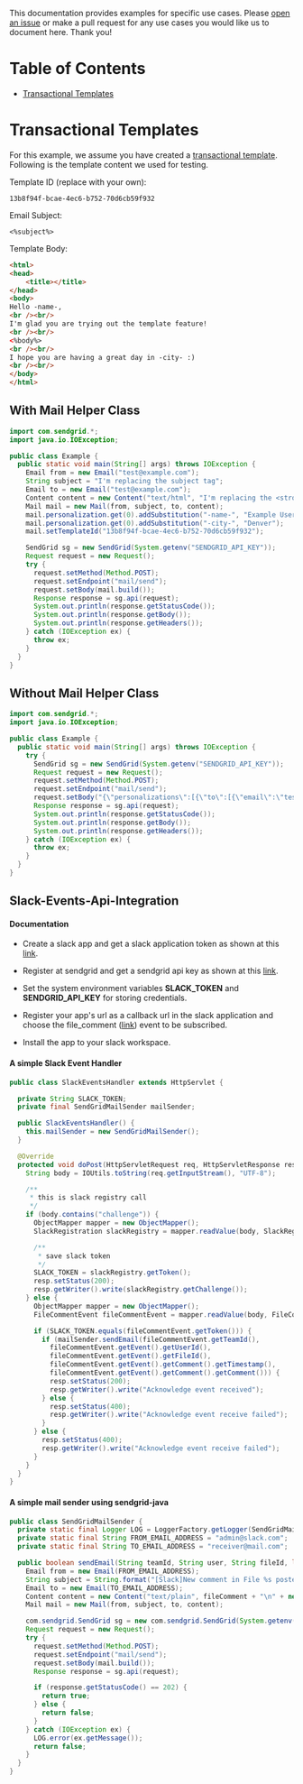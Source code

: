 This documentation provides examples for specific use cases. Please [open an issue](https://github.com/sendgrid/sendgrid-java/issues) or make a pull request for any use cases you would like us to document here. Thank you!

# Table of Contents

* [Transactional Templates](#transactional_templates)

<a name="transactional_templates"></a>
# Transactional Templates

For this example, we assume you have created a [transactional template](https://sendgrid.com/docs/User_Guide/Transactional_Templates/index.html). Following is the template content we used for testing.

Template ID (replace with your own):

```text
13b8f94f-bcae-4ec6-b752-70d6cb59f932
```

Email Subject:

```text
<%subject%>
```

Template Body:

```html
<html>
<head>
	<title></title>
</head>
<body>
Hello -name-,
<br /><br/>
I'm glad you are trying out the template feature!
<br /><br/>
<%body%>
<br /><br/>
I hope you are having a great day in -city- :)
<br /><br/>
</body>
</html>
```

## With Mail Helper Class

```java
import com.sendgrid.*;
import java.io.IOException;

public class Example {
  public static void main(String[] args) throws IOException {
    Email from = new Email("test@example.com");
    String subject = "I'm replacing the subject tag";
    Email to = new Email("test@example.com");
    Content content = new Content("text/html", "I'm replacing the <strong>body tag</strong>");
    Mail mail = new Mail(from, subject, to, content);
    mail.personalization.get(0).addSubstitution("-name-", "Example User");
    mail.personalization.get(0).addSubstitution("-city-", "Denver");
    mail.setTemplateId("13b8f94f-bcae-4ec6-b752-70d6cb59f932");

    SendGrid sg = new SendGrid(System.getenv("SENDGRID_API_KEY"));
    Request request = new Request();
    try {
      request.setMethod(Method.POST);
      request.setEndpoint("mail/send");
      request.setBody(mail.build());
      Response response = sg.api(request);
      System.out.println(response.getStatusCode());
      System.out.println(response.getBody());
      System.out.println(response.getHeaders());
    } catch (IOException ex) {
      throw ex;
    }
  }
}
```

## Without Mail Helper Class

```java
import com.sendgrid.*;
import java.io.IOException;

public class Example {
  public static void main(String[] args) throws IOException {
    try {
      SendGrid sg = new SendGrid(System.getenv("SENDGRID_API_KEY"));
      Request request = new Request();
      request.setMethod(Method.POST);
      request.setEndpoint("mail/send");
      request.setBody("{\"personalizations\":[{\"to\":[{\"email\":\"test@example.com\"}],\"substitutions\":{\"-name-\":\"Example User\",\"-city-\":\"Denver\"},\"subject\":\"Hello World from the SendGrid Java Library!\"}],\"from\":{\"email\":\"test@example.com\"},\"content\":[{\"type\":\"text/html\",\"value\": \"I'm replacing the <strong>body tag</strong>\"}],\"template_id\": \"13b8f94f-bcae-4ec6-b752-70d6cb59f932\"}");
      Response response = sg.api(request);
      System.out.println(response.getStatusCode());
      System.out.println(response.getBody());
      System.out.println(response.getHeaders());
    } catch (IOException ex) {
      throw ex;
    }
  }
}
```

## Slack-Events-Api-Integration

#### Documentation

- Create a slack app and get a slack application token as shown at this [link](https://api.slack.com/slack-apps).

- Register at sendgrid and get a sendgrid api key as shown at this [link](https://sendgrid.com/docs/Classroom/Send/How_Emails_Are_Sent/api_keys.html).

- Set the system environment variables **SLACK_TOKEN** and **SENDGRID_API_KEY** for storing credentials.

- Register your app's url as a callback url in the slack application and choose the file_comment 
([link](https://api.slack.com/events/file_comment_added)) event to be subscribed.

- Install the app to your slack workspace.

#### A simple Slack Event Handler

```java
public class SlackEventsHandler extends HttpServlet {

  private String SLACK_TOKEN;
  private final SendGridMailSender mailSender;

  public SlackEventsHandler() {
    this.mailSender = new SendGridMailSender();
  }

  @Override
  protected void doPost(HttpServletRequest req, HttpServletResponse resp) throws ServletException, IOException {
    String body = IOUtils.toString(req.getInputStream(), "UTF-8");

    /**
     * this is slack registry call
     */
    if (body.contains("challenge")) {
      ObjectMapper mapper = new ObjectMapper();
      SlackRegistration slackRegistry = mapper.readValue(body, SlackRegistration.class);

      /**
       * save slack token
       */
      SLACK_TOKEN = slackRegistry.getToken();
      resp.setStatus(200);
      resp.getWriter().write(slackRegistry.getChallenge());
    } else {
      ObjectMapper mapper = new ObjectMapper();
      FileCommentEvent fileCommentEvent = mapper.readValue(body, FileCommentEvent.class);

      if (SLACK_TOKEN.equals(fileCommentEvent.getToken())) {
        if (mailSender.sendEmail(fileCommentEvent.getTeamId(),
          fileCommentEvent.getEvent().getUserId(),
          fileCommentEvent.getEvent().getFileId(),
          fileCommentEvent.getEvent().getComment().getTimestamp(),
          fileCommentEvent.getEvent().getComment().getComment())) {
          resp.setStatus(200);
          resp.getWriter().write("Acknowledge event received");
        } else {
          resp.setStatus(400);
          resp.getWriter().write("Acknowledge event receive failed");
        }
      } else {
        resp.setStatus(400);
        resp.getWriter().write("Acknowledge event receive failed");
      }
    }
  }
}
```

#### A simple mail sender using sendgrid-java

```java
public class SendGridMailSender {
  private static final Logger LOG = LoggerFactory.getLogger(SendGridMailSender.class);
  private static final String FROM_EMAIL_ADDRESS = "admin@slack.com";
  private static final String TO_EMAIL_ADDRESS = "receiver@mail.com";

  public boolean sendEmail(String teamId, String user, String fileId, long timestamp, String fileComment) {
    Email from = new Email(FROM_EMAIL_ADDRESS);
    String subject = String.format("[Slack]New comment in File %s posted by user %s in team %s", fileId, user, teamId);
    Email to = new Email(TO_EMAIL_ADDRESS);
    Content content = new Content("text/plain", fileComment + "\n" + new Timestamp(timestamp).toString());
    Mail mail = new Mail(from, subject, to, content);

    com.sendgrid.SendGrid sg = new com.sendgrid.SendGrid(System.getenv("SENDGRID_API_KEY"));
    Request request = new Request();
    try {
      request.setMethod(Method.POST);
      request.setEndpoint("mail/send");
      request.setBody(mail.build());
      Response response = sg.api(request);

      if (response.getStatusCode() == 202) {
        return true;
      } else {
        return false;
      }
    } catch (IOException ex) {
      LOG.error(ex.getMessage());
      return false;
    }
  }
}
```